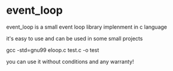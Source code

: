 # event_loop
event_loop is a small event loop library implenment in c language

it's easy to use and can be used in some small projects

gcc -std=gnu99 eloop.c test.c -o test

you can use it without conditions and any warranty!
